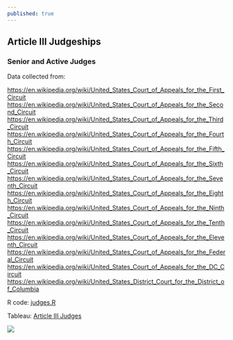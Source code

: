 ```yaml
---
published: true
---
```

## Article III Judgeships

### Senior and Active Judges

Data collected from:

https://en.wikipedia.org/wiki/United_States_Court_of_Appeals_for_the_First_Circuit
https://en.wikipedia.org/wiki/United_States_Court_of_Appeals_for_the_Second_Circuit   
https://en.wikipedia.org/wiki/United_States_Court_of_Appeals_for_the_Third_Circuit    
https://en.wikipedia.org/wiki/United_States_Court_of_Appeals_for_the_Fourth_Circuit   
https://en.wikipedia.org/wiki/United_States_Court_of_Appeals_for_the_Fifth_Circuit     
https://en.wikipedia.org/wiki/United_States_Court_of_Appeals_for_the_Sixth_Circuit     
https://en.wikipedia.org/wiki/United_States_Court_of_Appeals_for_the_Seventh_Circuit   
https://en.wikipedia.org/wiki/United_States_Court_of_Appeals_for_the_Eighth_Circuit    
https://en.wikipedia.org/wiki/United_States_Court_of_Appeals_for_the_Ninth_Circuit     
https://en.wikipedia.org/wiki/United_States_Court_of_Appeals_for_the_Tenth_Circuit     
https://en.wikipedia.org/wiki/United_States_Court_of_Appeals_for_the_Eleventh_Circuit  
https://en.wikipedia.org/wiki/United_States_Court_of_Appeals_for_the_Federal_Circuit   
https://en.wikipedia.org/wiki/United_States_Court_of_Appeals_for_the_DC_Circuit       
https://en.wikipedia.org/wiki/United_States_District_Court_for_the_District_of_Columbia

R code: 
[judges.R](FederalJudiciary.github.io/judges.R)

Tableau:
[Article III Judges](https://public.tableau.com/profile/mdcscry#!/vizhome/ArticleIIIJudges/Judges?publish=yes)

<div class='tableauPlaceholder' id='viz1516117718893' style='position: relative'>

<noscript>
  
  <a href='https:&#47;&#47;FederalJudiciary.github.io'><img alt=' ' src='https:&#47;&#47;public.tableau.com&#47;static&#47;images&#47;Ar&#47;ArticleIIIJudges&#47;Judges&#47;1_rss.png' style='border: none' /></a></noscript><object class='tableauViz'  style='display:none;'><param name='host_url' value='https%3A%2F%2Fpublic.tableau.com%2F' /> <param name='embed_code_version' value='3' /> <param name='site_root' value='' /><param name='name' value='ArticleIIIJudges&#47;Judges' /><param name='tabs' value='yes' /><param name='toolbar' value='yes' /><param name='static_image' value='https:&#47;&#47;public.tableau.com&#47;static&#47;images&#47;Ar&#47;ArticleIIIJudges&#47;Judges&#47;1.png' /> <param name='animate_transition' value='yes' /><param name='display_static_image' value='yes' /><param name='display_spinner' value='yes' /><param name='display_overlay' value='yes' /><param name='display_count' value='yes' /><param name='filter' value='publish=yes' /></object></div>                
  
 <script type='text/javascript'>                    
  
 var divElement = document.getElementById('viz1516117718893');                    
 var vizElement = divElement.getElementsByTagName('object')[0];                        vizElement.style.width='1000px';vizElement.style.height='1050px';                    
 var scriptElement = document.createElement('script');                    
 scriptElement.src = 'https://public.tableau.com/javascripts/api/viz_v1.js';                    vizElement.parentNode.insertBefore(scriptElement, vizElement);                
 
 </script>

